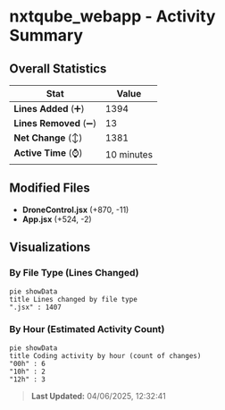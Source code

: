 # nxtqube_webapp - Activity Summary 

## Overall Statistics

| Stat                   | Value                                                             |
| ---------------------- | ----------------------------------------------------------------- |
| **Lines Added** (➕)   | 1394                                          |
| **Lines Removed** (➖) | 13                                        |
| **Net Change** (↕)    | 1381                |
| **Active Time** (⌚)   | 10 minutes |


## Modified Files
- **DroneControl.jsx** (+870, -11)
- **App.jsx** (+524, -2)

## Visualizations

### By File Type (Lines Changed)

```mermaid
pie showData
title Lines changed by file type
".jsx" : 1407
```

### By Hour (Estimated Activity Count)

```mermaid
pie showData
title Coding activity by hour (count of changes)
"00h" : 6
"10h" : 2
"12h" : 3
```


> **Last Updated:** 04/06/2025, 12:32:41